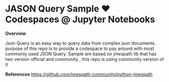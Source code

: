 # JASON Query Sample  ♥️ Codespaces @ Jupyter Notebooks

**Overview** 

Json Query is an easy way to query data from complex json documents. purpose of this repo  is to provide a codespace to pay around with most commonly used JSON Query.
Sample are based on jmespath lib  that has two version official and community , this repo is using community version of it 

**References** 
https://github.com/jmespath-community/python-jmespath
